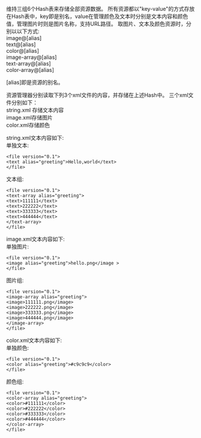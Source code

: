 维持三组6个Hash表来存储全部资源数据。
所有资源都以"key-value"的方式存放在Hash表中，key即是别名，value在管理颜色及文本时分别是文本内容和颜色值，管理图片时则是图片名称，支持URL路径。
取图片、文本及颜色资源时，分别以以下方式:<br>
    image@[alias]<br>
    text@[alias]<br>
    color@[alias]<br>
    image-array@[alias]<br>
    text-array@[alias]<br>
    color-array@[alias]<br>
	
[alias]即是资源的别名。

资源管理器分别读取下列3个xml文件的内容，并存储在上述Hash中。
三个xml文件分别如下：<br>
string.xml 存储文本内容<br>
image.xml存储图片<br>
color.xml存储颜色<br>

string.xml文本内容如下:<br>
单独文本:<br>
```
<file version="0.1">
<text alias="greeting">Hello,world</text>
</file>
```
文本组:<br>
```
<file version="0.1">
<text-array alias="greeting">
<text>111111</text>
<text>222222</text>
<text>333333</text>
<text>444444</text>
</text-array>
</file>
```

image.xml文本内容如下:<br>
单独图片:<br>
```
<file version="0.1">
<image alias="greeting">hello.png</image >
</file>
```
图片组:<br>
```
<file version="0.1">
<image-array alias="greeting">
<image>111111.png</image>
<image>222222.png</image>
<image>333333.png</image>
<image>444444.png</image>
</image-array>
</file>
```

color.xml文本内容如下:<br>
单独颜色:<br>
```
<file version="0.1">
<color alias="greeting">#c9c9c9</color>
</file>
```
颜色组:<br>
```
<file version="0.1">
<color-array alias="greeting">
<color>#111111</color>
<color>#222222</color>
<color>#333333</color>
<color>#444444</color>
</color-array>
</file>
```

